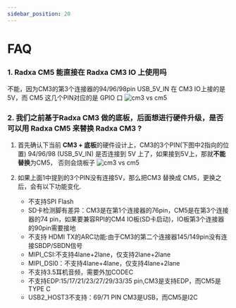 ```yaml
---
sidebar_position: 20
---
```


# FAQ

### 1. Radxa CM5 能直接在 Radxa CM3 IO 上使用吗

不能，因为CM3的第3个连接器的94/96/98pin USB_5V_IN 在 CM3 IO上接的是5V，而 CM5 这几个PIN对应的是 GPIO 口
![cm3 vs cm5](/img/cm5/radxa_cm3_vs_cm5.webp)

### 2. 我们之前基于Radxa CM3 做的底板，后面想进行硬件升级，是否可以用 Radxa CM5 来替换 Radxa CM3 ?

1. 首先确认下当前 **CM3 + 底板**的硬件设计上，CM3的3个PIN(下图中2指向的位置) 94/96/98 (USB_5V_IN) 是否连接到 5V 上了，如果接到5V上，那就**不能替换**为CM5，
   否则会烧板子
![cm3 vs cm5](/img/cm5/radxa_cm3_vs_cm5.webp)

2. 如果上面1中提到的3个PIN没有连接5V，那么把CM3 替换成 CM5，更换之后，会有以下功能变化.

   - 不支持SPI Flash
   - SD卡检测脚有差异：CM3是在第1个连接器的76pin，CM5是在第3个连接器的74 pin，如果要兼容RPI的CM4 IO板(SD卡启动)，IO板第3个连接器的90pin需要接地
   - 不支持 HDMI TX的ARC功能:由于CM3的第二个连接器145/149pin没有连接SBDP/SBDN信号
   - MIPI_CSI:不支持4lane+2lane，仅支持2lane+2lane
   - MIPI_DSI0：不支持4lane+4lane，仅支持4lane+2lane
   - 不支持3.5耳机音频，需要外加CODEC
   - 不支持EDP:15/17/21/23/27/29/33/35 pin,CM3是支持EDP，而CM5是TYPE C
   - USB2_HOST3不支持：69/71 PIN CM3是USB，而CM5是I2C
